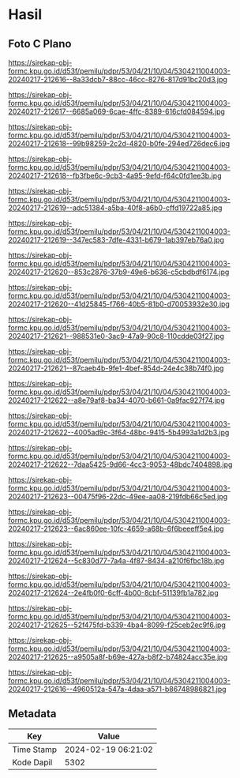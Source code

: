 # Hasil

## Foto C Plano

https://sirekap-obj-formc.kpu.go.id/d53f/pemilu/pdpr/53/04/21/10/04/5304211004003-20240217-212616--8a33dcb7-88cc-46cc-8276-817d91bc20d3.jpg

https://sirekap-obj-formc.kpu.go.id/d53f/pemilu/pdpr/53/04/21/10/04/5304211004003-20240217-212617--6685a069-6cae-4ffc-8389-616cfd084594.jpg

https://sirekap-obj-formc.kpu.go.id/d53f/pemilu/pdpr/53/04/21/10/04/5304211004003-20240217-212618--99b98259-2c2d-4820-b0fe-294ed726dec6.jpg

https://sirekap-obj-formc.kpu.go.id/d53f/pemilu/pdpr/53/04/21/10/04/5304211004003-20240217-212618--fb3fbe6c-9cb3-4a95-9efd-f64c0fd1ee3b.jpg

https://sirekap-obj-formc.kpu.go.id/d53f/pemilu/pdpr/53/04/21/10/04/5304211004003-20240217-212619--adc51384-a5ba-40f8-a6b0-cffd19722a85.jpg

https://sirekap-obj-formc.kpu.go.id/d53f/pemilu/pdpr/53/04/21/10/04/5304211004003-20240217-212619--347ec583-7dfe-4331-b679-1ab397eb76a0.jpg

https://sirekap-obj-formc.kpu.go.id/d53f/pemilu/pdpr/53/04/21/10/04/5304211004003-20240217-212620--853c2876-37b9-49e6-b636-c5cbdbdf6174.jpg

https://sirekap-obj-formc.kpu.go.id/d53f/pemilu/pdpr/53/04/21/10/04/5304211004003-20240217-212620--41d25845-f766-40b5-81b0-d70053932e30.jpg

https://sirekap-obj-formc.kpu.go.id/d53f/pemilu/pdpr/53/04/21/10/04/5304211004003-20240217-212621--988531e0-3ac9-47a9-90c8-110cdde03f27.jpg

https://sirekap-obj-formc.kpu.go.id/d53f/pemilu/pdpr/53/04/21/10/04/5304211004003-20240217-212621--87caeb4b-9fe1-4bef-854d-24e4c38b74f0.jpg

https://sirekap-obj-formc.kpu.go.id/d53f/pemilu/pdpr/53/04/21/10/04/5304211004003-20240217-212622--a8e79af8-ba34-4070-b661-0a9fac927f74.jpg

https://sirekap-obj-formc.kpu.go.id/d53f/pemilu/pdpr/53/04/21/10/04/5304211004003-20240217-212622--4005ad9c-3f64-48bc-9415-5b4993a1d2b3.jpg

https://sirekap-obj-formc.kpu.go.id/d53f/pemilu/pdpr/53/04/21/10/04/5304211004003-20240217-212622--7daa5425-9d66-4cc3-9053-48bdc7404898.jpg

https://sirekap-obj-formc.kpu.go.id/d53f/pemilu/pdpr/53/04/21/10/04/5304211004003-20240217-212623--00475f96-22dc-49ee-aa08-219fdb66c5ed.jpg

https://sirekap-obj-formc.kpu.go.id/d53f/pemilu/pdpr/53/04/21/10/04/5304211004003-20240217-212623--6ac860ee-10fc-4659-a68b-6f6beeeff5e4.jpg

https://sirekap-obj-formc.kpu.go.id/d53f/pemilu/pdpr/53/04/21/10/04/5304211004003-20240217-212624--5c830d77-7a4a-4f87-8434-a210f6fbc18b.jpg

https://sirekap-obj-formc.kpu.go.id/d53f/pemilu/pdpr/53/04/21/10/04/5304211004003-20240217-212624--2e4fb0f0-6cff-4b00-8cbf-51139fb1a782.jpg

https://sirekap-obj-formc.kpu.go.id/d53f/pemilu/pdpr/53/04/21/10/04/5304211004003-20240217-212625--52f475fd-b339-4ba4-8099-f25ceb2ec9f6.jpg

https://sirekap-obj-formc.kpu.go.id/d53f/pemilu/pdpr/53/04/21/10/04/5304211004003-20240217-212625--a9505a8f-b69e-427a-b8f2-b74824acc35e.jpg

https://sirekap-obj-formc.kpu.go.id/d53f/pemilu/pdpr/53/04/21/10/04/5304211004003-20240217-212616--4960512a-547a-4daa-a571-b86748986821.jpg


## Metadata

| Key        | Value               |
| ---------- | ------------------- |
| Time Stamp | 2024-02-19 06:21:02 |
| Kode Dapil | 5302                |



